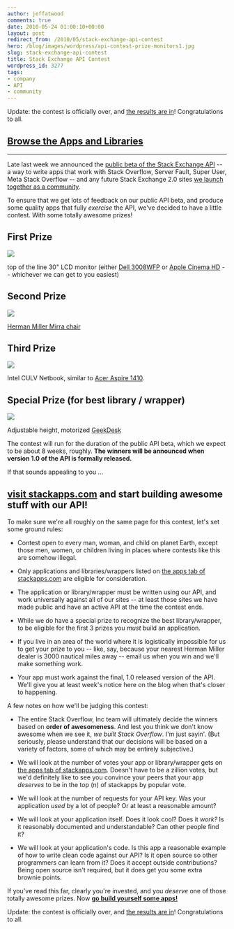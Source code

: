 ```yaml
---
author: jeffatwood
comments: true
date: 2010-05-24 01:00:10+00:00
layout: post
redirect_from: /2010/05/stack-exchange-api-contest
hero: /blog/images/wordpress/api-contest-prize-monitors1.jpg
slug: stack-exchange-api-contest
title: Stack Exchange API Contest
wordpress_id: 3277
tags:
- company
- API
- community
---
```






Update: the contest is officially over, and [the results are in](http://blog.stackoverflow.com/2010/08/stack-exchange-api-contest-winners/)! Congratulations to all.





## [Browse the Apps and Libraries](http://stackapps.com/questions/tagged/app+or+library)







* * *





Late last week we announced the [public beta of the Stack Exchange API](http://blog.stackoverflow.com/2010/05/stack-exchange-api-public-beta-starts/) -- a way to write apps that work with Stack Overflow, Server Fault, Super User, Meta Stack Overflow -- and any future Stack Exchange 2.0 sites [we launch together as a community](http://blog.stackexchange.com/post/518474918/stack-exchange-2-0).



To ensure that we get lots of feedback on our public API beta, and produce some quality apps that fully _exercise_ the API, we've decided to have a little contest. With some totally awesome prizes!





## First Prize





![](/blog/images/wordpress/api-contest-prize-monitors1.jpg)






top of the line 30" LCD monitor (either [Dell 3008WFP](http://accessories.us.dell.com/sna/products/Displays/productdetail.aspx?c=us&l=en&s=dhs&cs=19&sku=223-4890) or [Apple Cinema HD](http://store.apple.com/us/product/M9179LL/A?fnode=MTY1NDA5OQ&mco=MTA4MzU1OTQ) -- whichever we can get to you easiest)





## Second Prize





[![](http://blog.stackoverflow.com/wp-content/uploads/api-contest-prize-chair.jpg)](http://www.hermanmiller.com/Products/Mirra-Chairs)



[Herman Miller Mirra chair](http://www.hermanmiller.com/Products/Mirra-Chairs)


## Third Prize





[![](http://blog.stackoverflow.com/wp-content/uploads/api-contest-prize-netbook.jpg)](http://www.amazon.com/s?ie=UTF8&keywords=Acer%20AS1410&tag=codinghorror-20&index=blended&link_code=qs)






Intel CULV Netbook, similar to [Acer Aspire 1410](http://www.amazon.com/s?ie=UTF8&keywords=Acer%20AS1410&tag=codinghorror-20&index=blended&link_code=qs).





## Special Prize (for best library / wrapper)





[![](http://blog.stackoverflow.com/wp-content/uploads/api-contest-prize-desk.jpg)](http://www.geekdesk.com/)






Adjustable height, motorized [GeekDesk](http://www.geekdesk.com/)






The contest will run for the duration of the public API beta, which we expect to be about 8 weeks, roughly. **The winners will be announced when version 1.0 of the API is formally released.**



If that sounds appealing to you ...





## [**visit stackapps.com**](http://stackapps.com) and start building awesome stuff with our API!





To make sure we're all roughly on the same page for this contest, let's set some ground rules:







  * Contest open to every man, woman, and child on planet Earth, except those men, women, or children living in places where contests like this are somehow illegal.

  * Only applications and libraries/wrappers listed on [the apps tab of stackapps.com](http://stackapps.com/?tab=apps) are eligible for consideration.

  * The application or library/wrapper must be written using our API, and work universally against all of our sites -- at least those sites we have made public and have an active API at the time the contest ends.

  * While we do have a special prize to recognize the best library/wrapper, to be eligible for the first 3 prizes you _must_ build an application.

  * If you live in an area of the world where it is logistically impossible for us to get your prize to you -- like, say, because your nearest Herman Miller dealer is 3000 nautical miles away -- email us when you win and we'll make something work.

  * Your app must work against the final, 1.0 released version of the API. We'll give you at least week's notice here on the blog when that's closer to happening.




A few notes on how we'll be judging this contest:







  * The entire Stack Overflow, Inc team will ultimately decide the winners based on **order of awesomeness**. And lest you think we don't know awesome when we see it, _we built Stack Overflow_. I'm just sayin'. (But seriously, please understand that our decisions will be based on a variety of factors, some of which may be entirely subjective.)

  * We will look at the number of votes your app or library/wrapper gets on [the apps tab of stackapps.com](http://stackapps.com/?tab=apps). Doesn't have to be a zillion votes, but we'd definitely like to see you convince your peers that your app _deserves_ to be in the top (n) of stackapps by popular vote.

  * We will look at the number of requests for your API key. Was your application _used_ by a lot of people? Or at least a reasonable amount?

  * We will look at your application itself. Does it look cool? Does it _work?_ Is it reasonably documented and understandable? Can other people find it?

  * We will look at your application's code. Is this app a reasonable example of how to write clean code against our API? Is it open source so other programmers can learn from it? Does it accept outside contributions? Being open source isn't required, but it does get you some extra brownie points.




If you've read this far, clearly you're invested, and you _deserve_ one of those totally awesome prizes. Now **[go build yourself some apps!](http://stackapps.com)**



Update: the contest is officially over, and [the results are in](http://blog.stackoverflow.com/2010/08/stack-exchange-api-contest-winners/)! Congratulations to all.

